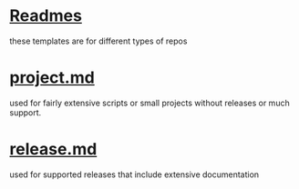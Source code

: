 # [Readmes](https://github.com/NolieRavioli/template/edit/main/readme/README.md)

these templates are for different types of repos

# [project.md](https://github.com/NolieRavioli/template/blob/main/readme/project.md) 
used for fairly extensive scripts or small projects without releases or much support.

# [release.md](https://github.com/NolieRavioli/template/blob/main/readme/release.md)
used for supported releases that include extensive documentation
